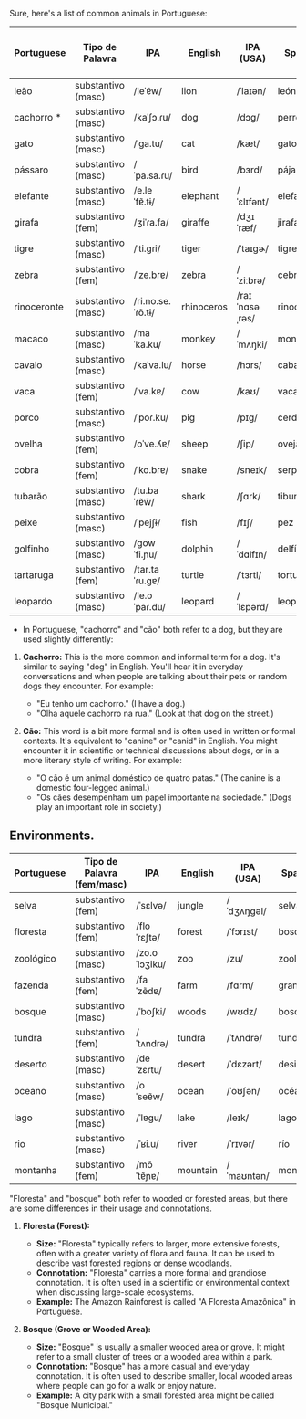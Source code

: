 Sure, here's a list of common animals in Portuguese:

| Portuguese    | Tipo de Palavra  | IPA            | English    | IPA (USA) | Spanish       | Spanish IPA (Latin America) | No. |
|---------------|------------------|----------------|------------|-----------|---------------|---------------------------|-----|
| leão          | substantivo (masc) | /leˈɐ̃w/       | lion       | /ˈlaɪən/  | león          | /leˈon/                  | 2099 |
| cachorro *    | substantivo (masc) | /kaˈʃɔ.ɾu/    | dog        | /dɔɡ/     | perro         | /ˈpero/                  | 2100 |
| gato          | substantivo (masc) | /ˈɡa.tu/       | cat        | /kæt/     | gato          | /ˈɡato/                 | 2101 |
| pássaro       | substantivo (masc) | /ˈpa.sa.ɾu/    | bird       | /bɜrd/    | pájaro        | /ˈpaxaɾo/               | 2102 |
| elefante      | substantivo (masc) | /e.leˈfɐ̃.tɨ/ | elephant   | /ˈɛlɪfənt/| elefante      | /eleˈfante/               | 2104 |
| girafa        | substantivo (fem)  | /ʒiˈɾa.fa/     | giraffe    | /dʒɪˈræf/ | jirafa        | /xiˈɾafa/               | 2105 |
| tigre         | substantivo (masc) | /ˈti.ɡɾi/      | tiger      | /ˈtaɪɡɚ/  | tigre         | /ˈtiɡɾe/                | 2106 |
| zebra         | substantivo (fem)  | /ˈze.bɾɐ/      | zebra      | /ˈziːbrə/ | cebra         | /ˈsebɾa/                | 2107 |
| rinoceronte   | substantivo (masc) | /ri.no.se.ˈɾõ.tɨ/ | rhinoceros | /raɪˈnɑsəˌrəs/ | rinoceronte   | /rinoseˈɾonte/  | 2108 |
| macaco        | substantivo (masc) | /maˈka.ku/     | monkey     | /ˈmʌŋki/  | mono          | /ˈmono/                 | 2109 |
| cavalo        | substantivo (masc) | /kaˈva.lu/     | horse      | /hɔrs/    | caballo       | /kaˈbaʎo/               | 2103 |
| vaca          | substantivo (fem)  | /ˈva.kɐ/       | cow        | /kaʊ/     | vaca          | /ˈbaka/                 | 2110 |
| porco         | substantivo (masc) | /ˈpoɾ.ku/      | pig        | /pɪɡ/     | cerdo         | /ˈseɾdo/                | 2112 |
| ovelha        | substantivo (fem)  | /oˈve.ʎɐ/      | sheep      | /ʃip/     | oveja         | /oˈβexa/                | 2111 |
| cobra         | substantivo (fem)  | /ˈko.bɾɐ/      | snake      | /sneɪk/   | serpiente     | /serˈpjente/            | 2113 |
| tubarão       | substantivo (masc) | /tu.baˈɾɐ̃w̃/  | shark      | /ʃɑrk/    | tiburón       | /tiβuˈɾon/                | 2114 |
| peixe         | substantivo (masc) | /ˈpejʃɨ/       | fish       | /fɪʃ/     | pez           | /pes/                   | 2115 |
| golfinho      | substantivo (masc) | /ɡowˈfi.ɲu/   | dolphin    | /ˈdɑlfɪn/ | delfín        | /delˈfin/                | 2116 |
| tartaruga     | substantivo (fem)  | /tar.taˈɾu.ɡɐ/ | turtle     | /ˈtɜrtl/  | tortuga       | /torˈtuɣa/              | 2117 |
| leopardo      | substantivo (masc) | /le.oˈpaɾ.du/  | leopard    | /ˈlɛpərd/ | leopardo      | /leoˈpaɾðo/             | 2118 |


* In Portuguese, "cachorro" and "cão" both refer to a dog, but they are used slightly differently:

1. **Cachorro:** This is the more common and informal term for a dog. It's similar to saying "dog" in English. You'll hear it in everyday conversations and when people are talking about their pets or random dogs they encounter. For example:
   - "Eu tenho um cachorro." (I have a dog.)
   - "Olha aquele cachorro na rua." (Look at that dog on the street.)

2. **Cão:** This word is a bit more formal and is often used in written or formal contexts. It's equivalent to "canine" or "canid" in English. You might encounter it in scientific or technical discussions about dogs, or in a more literary style of writing. For example:
   - "O cão é um animal doméstico de quatro patas." (The canine is a domestic four-legged animal.)
   - "Os cães desempenham um papel importante na sociedade." (Dogs play an important role in society.)
  


## Environments. 

| Portuguese   | Tipo de Palavra (fem/masc)  | IPA            | English       | IPA (USA)   | Spanish       | Spanish IPA    | No. |
|--------------|-----------------------------|----------------|---------------|-------------|---------------|----------------|-----|
| selva        | substantivo (fem)           | /ˈsɛlvə/       | jungle        | /ˈdʒʌŋɡəl/  | selva         | /ˈselva/       | 2119 |
| floresta     | substantivo (fem)           | /floˈɾɛʃtə/    | forest        | /ˈfɔrɪst/    | bosque        | /ˈboske/       |     |
| zoológico    | substantivo (masc)          | /zo.oˈlɔʒiku/  | zoo           | /zu/        | zoológico     | /θo.oˈloxi̯ko/ |     |
| fazenda      | substantivo (fem)           | /faˈzẽdɐ/      | farm          | /fɑrm/      | granja        | /ˈɡɾaŋxa/      |     |
| bosque       | substantivo (masc)          | /ˈboʃki/       | woods         | /wʊdz/      | bosque        | /ˈboske/       |     |
| tundra       | substantivo (fem)           | /ˈtʌndrə/      | tundra        | /ˈtʌndrə/   | tundra        | /ˈtundɾa/      |     |
| deserto      | substantivo (masc)          | /deˈzɛɾtu/     | desert        | /ˈdɛzərt/   | desierto      | /deˈsjerto/    |     |
| oceano       | substantivo (masc)          | /oˈseɐ̃w/      | ocean         | /ˈoʊʃən/    | océano        | /oˈθe̯ano/     |     |
| lago         | substantivo (masc)          | /ˈlɐɡu/        | lake          | /leɪk/      | lago          | /ˈlaɣo/       |     |
| rio          | substantivo (masc)          | /ˈʁi.u/        | river         | /ˈrɪvər/    | río           | /ˈri.o/       |     |
| montanha     | substantivo (fem)           | /mõˈtɐ̃ɲɐ/     | mountain      | /ˈmaʊntən/  | montaña       | /monˈtaɲa/     |     |


"Floresta" and "bosque" both refer to wooded or forested areas, but there are some differences in their usage and connotations.

1. **Floresta (Forest):**
   - **Size:** "Floresta" typically refers to larger, more extensive forests, often with a greater variety of flora and fauna. It can be used to describe vast forested regions or dense woodlands.
   - **Connotation:** "Floresta" carries a more formal and grandiose connotation. It is often used in a scientific or environmental context when discussing large-scale ecosystems.
   - **Example:** The Amazon Rainforest is called "A Floresta Amazônica" in Portuguese.

2. **Bosque (Grove or Wooded Area):**
   - **Size:** "Bosque" is usually a smaller wooded area or grove. It might refer to a small cluster of trees or a wooded area within a park.
   - **Connotation:** "Bosque" has a more casual and everyday connotation. It is often used to describe smaller, local wooded areas where people can go for a walk or enjoy nature.
   - **Example:** A city park with a small forested area might be called "Bosque Municipal."

